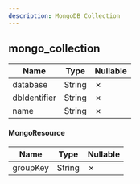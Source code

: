 ```yaml
---
description: MongoDB Collection
---
```

mongo_collection
----------------

| **Name**     | **Type** | **Nullable** |
| ------------ | -------- | ------------ |
| database     | String   | &cross;      |
| dbIdentifier | String   | &cross;      |
| name         | String   | &cross;      |

#### MongoResource
| **Name** | **Type** | **Nullable** |
| -------- | -------- | ------------ |
| groupKey | String   | &cross;      |
